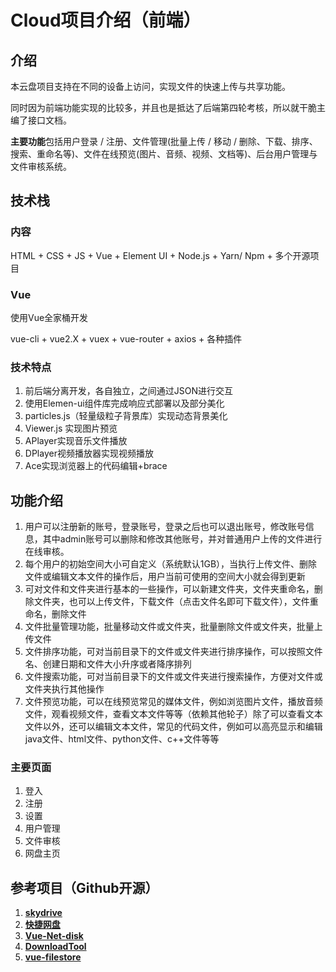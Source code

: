 # Cloud项目介绍（前端）

## 介绍

本云盘项目支持在不同的设备上访问，实现文件的快速上传与共享功能。

同时因为前端功能实现的比较多，并且也是抵达了后端第四轮考核，所以就干脆主编了接口文档。

**主要功能**包括用户登录 / 注册、文件管理(批量上传 / 移动 / 删除、下载、排序、搜索、重命名等)、文件在线预览(图片、音频、视频、文档等)、后台用户管理与文件审核系统。

## 技术栈

### 内容

HTML + CSS + JS + Vue + Element UI + Node.js + Yarn/ Npm + 多个开源项目

### Vue

使用Vue全家桶开发

vue-cli + vue2.X + vuex + vue-router + axios + 各种插件

### 技术特点

1. 前后端分离开发，各自独立，之间通过JSON进行交互
2. 使用Elemen-ui组件库完成响应式部署以及部分美化
3. particles.js（轻量级粒子背景库）实现动态背景美化
4. Viewer.js 实现图片预览
5. APlayer实现音乐文件播放
6. DPlayer视频播放器实现视频播放
7. Ace实现浏览器上的代码编辑+brace

## 功能介绍

1. 用户可以注册新的账号，登录账号，登录之后也可以退出账号，修改账号信息，其中admin账号可以删除和修改其他账号，并对普通用户上传的文件进行在线审核。
2. 每个用户的初始空间大小可自定义（系统默认1GB），当执行上传文件、删除文件或编辑文本文件的操作后，用户当前可使用的空间大小就会得到更新
3. 可对文件和文件夹进行基本的一些操作，可以新建文件夹，文件夹重命名，删除文件夹，也可以上传文件，下载文件（点击文件名即可下载文件），文件重命名，删除文件
4. 文件批量管理功能，批量移动文件或文件夹，批量删除文件或文件夹，批量上传文件
5. 文件排序功能，可对当前目录下的文件或文件夹进行排序操作，可以按照文件名、创建日期和文件大小升序或者降序排列
6. 文件搜索功能，可对当前目录下的文件或文件夹进行搜索操作，方便对文件或文件夹执行其他操作
7. 文件预览功能，可以在线预览常见的媒体文件，例如浏览图片文件，播放音频文件，观看视频文件，查看文本文件等等（依赖其他轮子）除了可以查看文本文件以外，还可以编辑文本文件，常见的代码文件，例如可以高亮显示和编辑java文件、html文件、python文件、c++文件等等

### 主要页面

1. 登入
2. 注册
3. 设置
4. 用户管理
5. 文件审核
6. 网盘主页

## 参考项目（Github开源）

1. [**skydrive**](https://github.com/hcLei/skydrive)
2. [**快捷网盘**](https://github.com/Qzhangqi/SHARECLOUD-vue)
3. [**Vue-Net-disk**](https://github.com/xiexiaoyang/Vue-Net-disk)
4. [**DownloadTool**](https://github.com/bladedragon/DownloadTool)
5. [**vue-filestore**](https://github.com/yuhang-dong/vue-filestore)